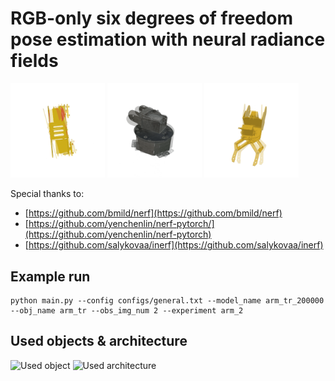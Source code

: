 # RGB-only six degrees of freedom pose estimation with neural radiance fields

<p float="left" text-align='center'>
  <img src="/assets/imgs/0_afast_i1batch512_TEST.gif" width="30%" />
  <img src="/assets/imgs/1_bnfast_i2batch512_TEST.gif" width="30%" /> 
  <img src="/assets/imgs/2_gyfast_i1batch512_TEST.gif" width="30%" />
</p>

Special thanks to:
- [https://github.com/bmild/nerf](https://github.com/bmild/nerf)
- [https://github.com/yenchenlin/nerf-pytorch/](https://github.com/yenchenlin/nerf-pytorch)
- [https://github.com/salykovaa/inerf](https://github.com/salykovaa/inerf)

## Example run
```
python main.py --config configs/general.txt --model_name arm_tr_200000 --obj_name arm_tr --obs_img_num 2 --experiment arm_2
```

## Used objects & architecture
![Used object](/assets/imgs/tilted_merged_5.png)
![Used architecture](/assets/imgs/full_work_arch_whitebg.png)

